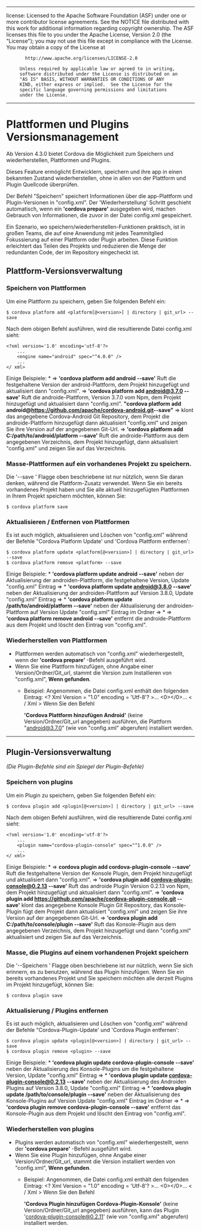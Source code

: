 * * *

license: Licensed to the Apache Software Foundation (ASF) under one or more contributor license agreements. See the NOTICE file distributed with this work for additional information regarding copyright ownership. The ASF licenses this file to you under the Apache License, Version 2.0 (the "License"); you may not use this file except in compliance with the License. You may obtain a copy of the License at

           http://www.apache.org/licenses/LICENSE-2.0
    
         Unless required by applicable law or agreed to in writing,
         software distributed under the License is distributed on an
         "AS IS" BASIS, WITHOUT WARRANTIES OR CONDITIONS OF ANY
         KIND, either express or implied.  See the License for the
         specific language governing permissions and limitations
         under the License.
    

* * *

# Plattformen und Plugins Versionsmanagement

Ab Version 4.3.0 bietet Cordova die Möglichkeit zum Speichern und wiederherstellen, Plattformen und Plugins.

Dieses Feature ermöglicht Entwicklern, speichern und ihre app in einen bekannten Zustand wiederherstellen, ohne in allen von der Plattform und Plugin Quellcode überprüfen.

Der Befehl "Speichern" speichert Informationen über die app-Plattform und Plugin-Versionen in "config.xml". Der 'Wiederherstellung' Schritt geschieht automatisch, wenn ein **'cordova prepare'** ausgegeben wird, machen Gebrauch von Informationen, die zuvor in der Datei config.xml gespeichert.

Ein Szenario, wo speichern/wiederherstellen-Funktionen praktisch, ist in großen Teams, die auf eine Anwendung mit jedes Teammitglied Fokussierung auf einer Plattform oder Plugin arbeiten. Diese Funktion erleichtert das Teilen des Projekts und reduzieren die Menge der redundanten Code, der im Repository eingecheckt ist.

## Plattform-Versionsverwaltung

### Speichern von Plattformen

Um eine Plattform zu speichern, geben Sie folgenden Befehl ein:

    $ cordova platform add <platform[@<version>] | directory | git_url> --save
    

Nach dem obigen Befehl ausführen, wird die resultierende Datei config.xml sieht:

    <?xml version='1.0' encoding='utf-8'?>
        ...
        <engine name="android" spec="^4.0.0" />
        ...
    </ xml>
    

Einige Beispiele: * => **'cordova platform add android --save'** Ruft die festgehaltene Version der android-Plattform, dem Projekt hinzugefügt und aktualisiert dann "config.xml". => **'cordova platform add android@3.7.0 --save'** Ruft die androide-Plattform, Version 3.7.0 vom Npm, dem Projekt hinzugefügt und aktualisiert dann "config.xml". **"cordova platform add android@https://github.com/apache/cordova-android.git​ --save"** => klont das angegebene Cordova-Android Git Repository, dem Projekt die androide-Plattform hinzugefügt dann aktualisiert "config.xml" und zeigen Sie ihre Version auf der angegebenen Git-Url. => **'cordova platform add C:/path/to/android/platform --save'** Ruft die androide-Plattform aus dem angegebenen Verzeichnis, dem Projekt hinzugefügt, dann aktualisiert "config.xml" und zeigen Sie auf das Verzeichnis.

### Masse-Plattformen auf ein vorhandenes Projekt zu speichern.

Die '--save ' Flagge oben beschriebene ist nur nützlich, wenn Sie daran denken, während die Plattform-Zusatz verwendet. Wenn Sie ein bereits vorhandenes Projekt haben und Sie alle aktuell hinzugefügten Plattformen in Ihrem Projekt speichern möchten, können Sie:

    $ cordova platform save
    

### Aktualisieren / Entfernen von Plattformen

Es ist auch möglich, aktualisieren und Löschen von "config.xml" während der Befehle "Cordova Platform Update' und 'Cordova Plattform entfernen':

    $ cordova platform update <platform[@<version>] | directory | git_url> --save
    $ cordova platform remove <platform> --save
    

Einige Beispiele: * **'cordova platform update android --save'** neben der Aktualisierung der androiden-Plattform, die festgehaltene Version, Update "config.xml" Eintrag => * **'cordova platform update android@3.8.0 --save'** neben der Aktualisierung der androiden-Plattform auf Version 3.8.0, Update "config.xml" Eintrag => * **'cordova platform update /path/to/android/platform --save'** neben der Aktualisierung der androiden-Plattform auf Version Update "config.xml" Eintrag im Ordner => * => **'cordova platform remove android --save'** entfernt die androide-Plattform aus dem Projekt und löscht den Eintrag von "config.xml".

### Wiederherstellen von Plattformen

  * Plattformen werden automatisch von "config.xml" wiederhergestellt, wenn der **'cordova prepare'** -Befehl ausgeführt wird.
  * Wenn Sie eine Plattform hinzufügen, ohne Angabe einer Version/Ordner/Git_url, stammt die Version zum Installieren von "config.xml", **Wenn gefunden**. 
      * Beispiel: Angenommen, die Datei config.xml enthält den folgenden Eintrag: <? Xml Version = "1.0" encoding = 'Utf-8'? >... <0></0>... < / Xml > Wenn Sie den Befehl 
        
        **'Cordova Plattform hinzufügen Android'** (keine Version/Ordner/Git_url angegeben) ausführen, die Plattform "android@3.7.0" (wie von "config.xml" abgerufen) installiert werden.

* * *

## Plugin-Versionsverwaltung

*(Die Plugin-Befehle sind ein Spiegel der Plugin-Befehle)*

### Speichern von plugins

Um ein Plugin zu speichern, geben Sie folgenden Befehl ein:

    $ cordova plugin add <plugin[@<version>] | directory | git_url> --save
    

Nach dem obigen Befehl ausführen, wird die resultierende Datei config.xml sieht:

    <?xml version='1.0' encoding='utf-8'?>
        ...
        <plugin name="cordova-plugin-console" spec="^1.0.0" />
        ...
    </ xml>
    

Einige Beispiele: * => **cordova plugin add cordova-plugin-console --save'** Ruft die festgehaltene Version der Konsole Plugin, dem Projekt hinzugefügt und aktualisiert dann "config.xml". => **'cordova plugin add cordova-plugin-console@0.2.13 --save'** Ruft das androide Plugin Version 0.2.13 von Npm, dem Projekt hinzugefügt und aktualisiert dann "config.xml". => **'cordova plugin add https://github.com/apache/cordova-plugin-console.git --save'** klont das angegebene Konsole Plugin Git Repository, das Konsole-Plugin fügt dem Projekt dann aktualisiert "config.xml" und zeigen Sie ihre Version auf der angegebenen Git-Url. => **'cordova plugin add C:/path/to/console/plugin --save'** Ruft das Konsole-Plugin aus dem angegebenen Verzeichnis, dem Projekt hinzugefügt und dann "config.xml" aktualisiert und zeigen Sie auf das Verzeichnis.

### Masse, die Plugins auf einem vorhandenen Projekt speichern

Die '--Speichern ' Flagge oben beschriebene ist nur nützlich, wenn Sie sich erinnern, es zu benutzen, während das Plugin hinzufügen. Wenn Sie ein bereits vorhandenes Projekt und Sie speichern möchten alle derzeit Plugins im Projekt hinzugefügt, können Sie:

    $ cordova plugin save
    

### Aktualisierung / Plugins entfernen

Es ist auch möglich, aktualisieren und Löschen von "config.xml" während der Befehle "Cordova-Plugin-Update' und 'Cordova Plugin entfernen':

    $ cordova plugin update <plugin[@<version>] | directory | git_url> --save
    $ cordova plugin remove <plugin> --save
    

Einige Beispiele: * **'cordova plugin update cordova-plugin-console --save'** neben der Aktualisierung des Konsole-Plugins um die festgehaltene Version, Update "config.xml" Eintrag => * **'cordova plugin update cordova-plugin-console@0.2.13 --save'** neben der Aktualisierung des Androiden Plugins auf Version 3.8.0, Update "config.xml" Eintrag => * **'cordova plugin update /path/to/console/plugin --save'** neben der Aktualisierung des Konsole-Plugins auf Version Update "config.xml" Eintrag im Ordner => * => **'cordova plugin remove cordova-plugin-console --save'** entfernt das Konsole-Plugin aus dem Projekt und löscht den Eintrag von "config.xml".

### Wiederherstellen von plugins

  * Plugins werden automatisch von "config.xml" wiederhergestellt, wenn der **'cordova prepare'** -Befehl ausgeführt wird.
  * Wenn Sie eine Plugin hinzufügen, ohne Angabe einer Version/Ordner/Git_url, stammt die Version installiert werden von "config.xml", **Wenn gefunden**. 
      * Beispiel: Angenommen, die Datei config.xml enthält den folgenden Eintrag: <? Xml Version = "1.0" encoding = 'Utf-8'? >... <0></0>... < / Xml > Wenn Sie den Befehl 
        
        **'Cordova Plugin hinzufügen Cordova-Plugin-Konsole'** (keine Version/Ordner/Git_url angegeben) ausführen, kann das Plugin 'cordova-plugin-console@0.2.11' (wie von "config.xml" abgerufen) installiert werden.